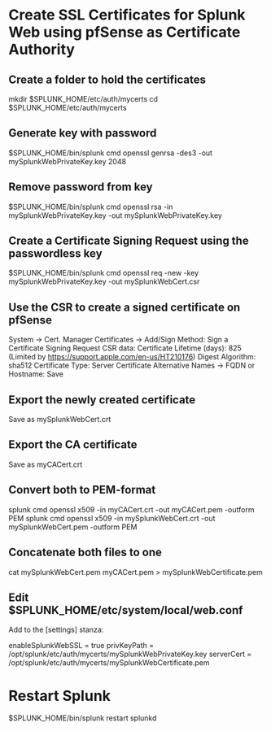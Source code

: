 # Create SSL Certificates for Splunk Web using pfSense as Certificate Authority

## Create a folder to hold the certificates
mkdir $SPLUNK_HOME/etc/auth/mycerts
cd $SPLUNK_HOME/etc/auth/mycerts

## Generate key with password
$SPLUNK_HOME/bin/splunk cmd openssl genrsa -des3 -out mySplunkWebPrivateKey.key 2048

## Remove password from key 
$SPLUNK_HOME/bin/splunk cmd openssl rsa -in mySplunkWebPrivateKey.key -out mySplunkWebPrivateKey.key

## Create a Certificate Signing Request using the passwordless key
$SPLUNK_HOME/bin/splunk cmd openssl req -new -key mySplunkWebPrivateKey.key -out mySplunkWebCert.csr

## Use the CSR to create a signed certificate on pfSense
System -> Cert. Manager 
Certificates -> Add/Sign
Method: Sign a Certificate Signing Request
CSR data: <paste contents of CSR>
Certificate Lifetime (days): 825
(Limited by https://support.apple.com/en-us/HT210176)
Digest Algorithm: sha512
Certificate Type: Server Certificate
Alternative Names -> FQDN or Hostname: <FQDN of the Splunk Web server>
Save 

## Export the newly created certificate
Save as mySplunkWebCert.crt

## Export the CA certificate
Save as myCACert.crt

## Convert both to PEM-format
splunk cmd openssl x509 -in myCACert.crt -out myCACert.pem -outform PEM
splunk cmd openssl x509 -in mySplunkWebCert.crt -out mySplunkWebCert.pem -outform PEM

## Concatenate both files to one
cat mySplunkWebCert.pem myCACert.pem > mySplunkWebCertificate.pem

## Edit $SPLUNK_HOME/etc/system/local/web.conf
Add to the [settings] stanza:

enableSplunkWebSSL = true
privKeyPath = /opt/splunk/etc/auth/mycerts/mySplunkWebPrivateKey.key
serverCert = /opt/splunk/etc/auth/mycerts/mySplunkWebCertificate.pem

# Restart Splunk 
$SPLUNK_HOME/bin/splunk restart splunkd
